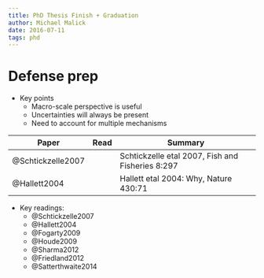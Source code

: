 ```yaml
---
title: PhD Thesis Finish + Graduation
author: Michael Malick
date: 2016-07-11
tags: phd
---
```


# Defense prep

- Key points
  - Macro-scale perspective is useful
  - Uncertainties will always be present
  - Need to account for multiple mechanisms

| Paper             | Read | Summary                                          |
|-------------------|------|--------------------------------------------------|
| @Schtickzelle2007 |      | Schtickzelle etal 2007, Fish and Fisheries 8:297 |
| @Hallett2004      |      | Hallett etal 2004: Why, Nature 430:71            |

- Key readings:
  - @Schtickzelle2007
  - @Hallett2004
  - @Fogarty2009
  - @Houde2009
  - @Sharma2012
  - @Friedland2012
  - @Satterthwaite2014

